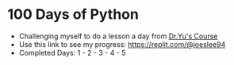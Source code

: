 # 100 Days of Python
- Challenging myself to do a lesson a day from [Dr.Yu's Course](https://digitalu.udemy.com/course/100-days-of-code/learn/lecture/23154980?start=15#overview)
- Use this link to see my progress: https://replit.com/@joeslee94
- Completed Days: 1 - 2 - 3 - 4 - 5
